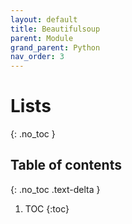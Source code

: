 ```yaml
---
layout: default
title: Beautifulsoup
parent: Module
grand_parent: Python
nav_order: 3
---
```

# Lists
{: .no_toc }

## Table of contents
{: .no_toc .text-delta }

1. TOC
{:toc}
